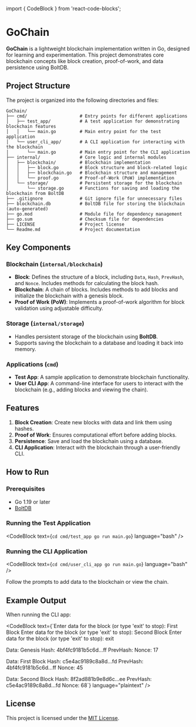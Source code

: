 import { CodeBlock } from 'react-code-blocks';

# GoChain

**GoChain** is a lightweight blockchain implementation written in Go, designed for learning and experimentation. This project demonstrates core blockchain concepts like block creation, proof-of-work, and data persistence using BoltDB.

## Project Structure

The project is organized into the following directories and files:

```plaintext
GoChain/
├── cmd/                    # Entry points for different applications
│   ├── test_app/           # A test application for demonstrating blockchain features
│   │   └── main.go         # Main entry point for the test application
│   └── user_cli_app/       # A CLI application for interacting with the blockchain
│       └── main.go         # Main entry point for the CLI application
├── internal/               # Core logic and internal modules
│   ├── blockchain/         # Blockchain implementation
│   │   ├── block.go        # Block structure and block-related logic
│   │   ├── blockchain.go   # Blockchain structure and management
│   │   └── proof.go        # Proof-of-Work (PoW) implementation
│   └── storage/            # Persistent storage for the blockchain
│       └── storage.go      # Functions for saving and loading the blockchain from BoltDB
├── .gitignore              # Git ignore file for unnecessary files
├── blockchain.db           # BoltDB file for storing the blockchain (auto-generated)
├── go.mod                  # Module file for dependency management
├── go.sum                  # Checksum file for dependencies
├── LICENSE                 # Project license
└── Readme.md               # Project documentation
```

## Key Components

### Blockchain (`internal/blockchain`)

- **Block**: Defines the structure of a block, including `Data`, `Hash`, `PrevHash`, and `Nonce`. Includes methods for calculating the block hash.
- **Blockchain**: A chain of blocks. Includes methods to add blocks and initialize the blockchain with a genesis block.
- **Proof of Work (PoW)**: Implements a proof-of-work algorithm for block validation using adjustable difficulty.

### Storage (`internal/storage`)

- Handles persistent storage of the blockchain using **BoltDB**.
- Supports saving the blockchain to a database and loading it back into memory.

### Applications (`cmd`)

- **Test App**: A sample application to demonstrate blockchain functionality.
- **User CLI App**: A command-line interface for users to interact with the blockchain (e.g., adding blocks and viewing the chain).

## Features

1. **Block Creation**: Create new blocks with data and link them using hashes.
2. **Proof of Work**: Ensures computational effort before adding blocks.
3. **Persistence**: Save and load the blockchain using a database.
4. **CLI Application**: Interact with the blockchain through a user-friendly CLI.

## How to Run

### Prerequisites

- Go 1.19 or later
- [BoltDB](https://github.com/boltdb/bolt)

### Running the Test Application

<CodeBlock text={`cd cmd/test_app
go run main.go`} language="bash" />

### Running the CLI Application

<CodeBlock text={`cd cmd/user_cli_app
go run main.go`} language="bash" />

Follow the prompts to add data to the blockchain or view the chain.

## Example Output

When running the CLI app:

<CodeBlock text={`Enter data for the block (or type 'exit' to stop): First Block
Enter data for the block (or type 'exit' to stop): Second Block
Enter data for the block (or type 'exit' to stop): exit

Data: Genesis
Hash: 4bf4fc9181b5c6d...ff
PrevHash:
Nonce: 17

Data: First Block
Hash: c5e4ac9189c8a8d...fd
PrevHash: 4bf4fc9181b5c6d...ff
Nonce: 45

Data: Second Block
Hash: 8f2ad881b9e8d6c...ee
PrevHash: c5e4ac9189c8a8d...fd
Nonce: 68`} language="plaintext" />

## License

This project is licensed under the [MIT License](LICENSE).
